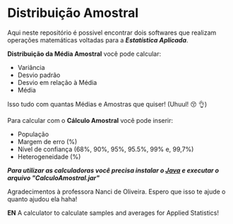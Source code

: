 # Distribuição Amostral

Aqui neste repositório é possivel encontrar dois softwares que realizam operações matemáticas voltadas para a 	**_Estatística Aplicada_**. 

**Distribuição da Média Amostral** você pode calcular:
- Variância
- Desvio padrão
- Desvio em relação à Média
- Média

Isso tudo com quantas Médias e Amostras que quiser! (Uhuul! :kissing_closed_eyes: :ok_hand:)

Para calcular com o **Cálculo Amostral** você pode inserir:
- População
- Margem de erro (%)
- Nível de confiança (68%, 90%, 95%, 95.5%, 99% e, 99,7%)
- Heterogeneidade (%)

**_Para utilizar as calculadoras você precisa instalar o [Java](https://www.java.com/download/) e executar o arquivo "CalculoAmostral.jar"_**

Agradecimentos à professora Nanci de Oliveira. Espero que isso te ajude o quanto ajudou ela haha!

**EN** A calculator to calculate samples and averages for Applied Statistics!
